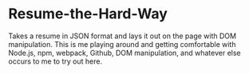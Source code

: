 # Resume-the-Hard-Way

Takes a resume in JSON format and lays it out on the page with DOM manipulation. This is me playing around and getting comfortable with Node.js, npm, webpack, Github, DOM manipulation, and whatever else occurs to me to try out here.
